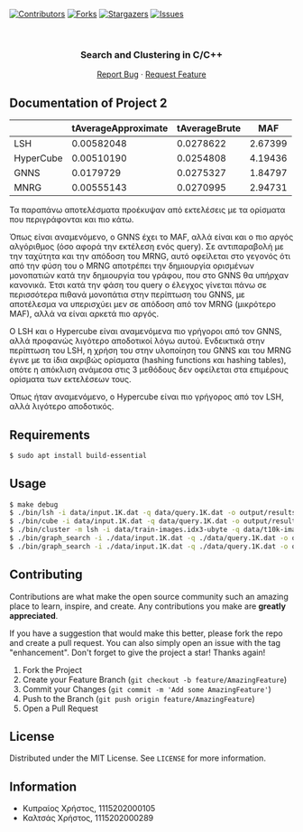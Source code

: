 <!-- Improved compatibility of back to top link: See: https://github.com/xcalts/project-one-DI352/pull/73 -->

<a name="readme-top"></a>

<!--
*** Thanks for checking out the Best-README-Template. If you have a suggestion
*** that would make this better, please fork the repo and create a pull request
*** or simply open an issue with the tag "enhancement".
*** Don't forget to give the project a star!
*** Thanks again! Now go create something AMAZING! :D
-->

<!-- PROJECT SHIELDS -->
<!--
*** I'm using markdown "reference style" links for readability.
*** Reference links are enclosed in brackets [ ] instead of parentheses ( ).
*** See the bottom of this document for the declaration of the reference variables
*** for contributors-url, forks-url, etc. This is an optional, concise syntax you may use.
*** https://www.markdownguide.org/basic-syntax/#reference-style-links
-->

[![Contributors][contributors-shield]][contributors-url]
[![Forks][forks-shield]][forks-url]
[![Stargazers][stars-shield]][stars-url]
[![Issues][issues-shield]][issues-url]

<!-- PROJECT LOGO -->
<br />
<div align="center">
  <h3 align="center">Search and Clustering in C/C++</h3>
  <p align="center">
    <a href="https://github.com/xcalts/project-one-DI352/issues">Report Bug</a>
    ·
    <a href="https://github.com/xcalts/project-one-DI352/issues">Request Feature</a>
  </p>
</div>

## Documentation of Project 2

|           | tAverageApproximate | tAverageBrute | MAF     |
|-----------|---------------------|---------------|---------|
| LSH       | 0.00582048          | 0.0278622     | 2.67399 |
| HyperCube | 0.00510190          | 0.0254808     | 4.19436 |
| GNNS      | 0.0179729           | 0.0275327     | 1.84797 |
| MNRG      | 0.00555143          | 0.0270995     | 2.94731 |

Τα παραπάνω αποτελέσματα προέκυψαν από εκτελέσεις με τα ορίσματα που περιγράφονται και πιο κάτω.

Όπως είναι αναμενόμενο, ο GNNS έχει το MAF, αλλά είναι και ο πιο αργός αλγόριθμος (όσο αφορά την εκτέλεση ενός query). Σε αντιπαραβολή με την ταχύτητα και την απόδοση του MRNG, αυτό οφείλεται στο γεγονός ότι από την φύση του ο MRNG αποτρέπει την δημιουργία ορισμένων μονοπατιών κατά την δημιουργία του γράφου, που στο GNNS θα υπήρχαν κανονικά. Έτσι κατά την φάση του query ο έλεγχος γίνεται πάνω σε περισσότερα πιθανά μονοπάτια στην περίπτωση του GNNS, με αποτέλεσμα να υπερισχύει μεν σε απόδοση από τον MRNG (μικρότερο MAF), αλλά να είναι αρκετά πιο αργός.

Ο LSH και ο Hypercube είναι αναμενόμενα πιο γρήγοροι από τον GNNS, αλλά προφανώς λιγότερο αποδοτικοί λόγω αυτού. Ενδεικτικά στην περίπτωση του LSH, η χρήση του στην υλοποίηση του GNNS και του MRNG έγινε με τα ίδια ακριβώς ορίσματα (hashing functions και hashing tables), οπότε η απόκλιση ανάμεσα στις 3 μεθόδους δεν οφείλεται στα επιμέρους ορίσματα των εκτελέσεων τους.  

Όπως ήταν αναμενόμενο, ο Hypercube είναι πιο γρήγορος από τον LSH, αλλά λιγότερο αποδοτικός.

## Requirements

```sh
$ sudo apt install build-essential
```

## Usage

```sh
$ make debug
$ ./bin/lsh -i data/input.1K.dat -q data/query.1K.dat -o output/results_lsh.txt --hash-function 15 --hash-tables 10 --num-nearest 2 -R 0
$ ./bin/cube -i data/input.1K.dat -q data/query.1K.dat -o output/results_cube.txt --num-nearest 2 -M 100 -probes 10 -k 14
$ ./bin/cluster -m lsh -i data/train-images.idx3-ubyte -q data/t10k-images.idx3-ubyte -o results.txt -c ./data/cluster.conf
$ ./bin/graph_search -i ./data/input.1K.dat -q ./data/query.1K.dat -o output/output_gnns.txt -m 1 -R 5 -N 2
$ ./bin/graph_search -i ./data/input.1K.dat -q ./data/query.1K.dat -o output/output_mrng.txt -m 2 -l 30 -N 2

```

## Contributing

Contributions are what make the open source community such an amazing place to learn, inspire, and create. Any contributions you make are **greatly appreciated**.

If you have a suggestion that would make this better, please fork the repo and create a pull request. You can also simply open an issue with the tag "enhancement".
Don't forget to give the project a star! Thanks again!

1. Fork the Project
2. Create your Feature Branch (`git checkout -b feature/AmazingFeature`)
3. Commit your Changes (`git commit -m 'Add some AmazingFeature'`)
4. Push to the Branch (`git push origin feature/AmazingFeature`)
5. Open a Pull Request

## License

Distributed under the MIT License. See `LICENSE` for more information.

## Information

- Κυπραίος Χρήστος, 1115202000105
- Καλτσάς Χρήστος, 1115202000289

<!-- MARKDOWN LINKS & IMAGES -->
<!-- https://www.markdownguide.org/basic-syntax/#reference-style-links -->

[contributors-shield]: https://img.shields.io/github/contributors/xcalts/project-one-DI352.svg?style=for-the-badge
[contributors-url]: https://github.com/xcalts/project-one-DI352/graphs/contributors
[forks-shield]: https://img.shields.io/github/forks/xcalts/project-one-DI352.svg?style=for-the-badge
[forks-url]: https://github.com/xcalts/project-one-DI352/network/members
[stars-shield]: https://img.shields.io/github/stars/xcalts/project-one-DI352.svg?style=for-the-badge
[stars-url]: https://github.com/xcalts/project-one-DI352/stargazers
[issues-shield]: https://img.shields.io/github/issues/xcalts/project-one-DI352.svg?style=for-the-badge
[issues-url]: https://github.com/xcalts/project-one-DI352/issues
[license-shield]: https://img.shields.io/github/license/xcalts/project-one-DI352.svg?style=for-the-badge
[license-url]: https://github.com/xcalts/project-one-DI352/blob/master/LICENSE
